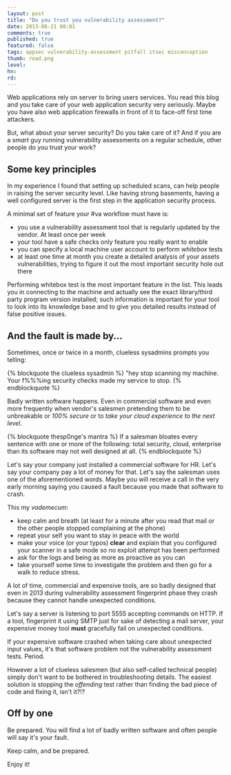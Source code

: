 ```yaml
---
layout: post
title: "Do you trust you vulnerability assessment?"
date: 2013-06-21 08:01
comments: true
published: true
featured: false
tags: appsec vulnerability-assessment pitfall itsec misconception
thumb: road.png
level:
hn: 
rd: 
---
```


Web applications rely on server to bring users services. You read this blog and
you take care of your web application security very seriously. Maybe you have
also web application firewalls in front of it to face-off first time attackers.

But, what about your server security? Do you take care of it? And if you are a
_smart_ guy running vulnerability assessments on a regular schedule, other
people do you trust your work?

<!-- more -->

## Some key principles

In my experience I found that setting up scheduled scans, can help people in
raising the server security level. Like having strong basements, having a well
configured server is the first step in the application security process.

A minimal set of feature your #va workflow must have is:

* you use a vulnerability assessment tool that is regularly updated by the
  vendor. At least once per week
* your tool have a safe checks only feature you really want to enable
* you can specify a local machine user account to perform _whitebox_ tests
* at least one time at month you create a detailed analysis of your assets
  vulnerabilities, trying to figure it out the most important security hole out
  there

Performing whitebox test is the most important feature in the list. This leads
you in connecting to the machine and actually see the exact library/third party
program version installed; such information is important for your tool to look
into its knowledge base and to give you detailed results instead of false
positive issues.

## And the fault is made by...

Sometimes, once or twice in a month, clueless sysadmins prompts you telling:

{% blockquote the clueless sysadmin %}
"hey stop scanning my machine. Your f%%%ing security checks made my service to stop.
{% endblockquote %}

Badly written software happens. Even in commercial software and even more
frequently when vendor's salesmen pretending them to be unbreakable or _100%
secure_ or to _take your cloud experience to the next level_. 

{% blockquote thesp0nge's mantra %}
If a salesman bloates every sentence with one or more of the following: total
security, cloud, enterprise than its software may not well designed at all.
{% endblockquote %}

Let's say your company just installed a commercial software for HR. Let's say
your company pay a lot of money for that. Let's say the salesman uses one of
the aforementioned words. Maybe you will receive a call in the very early
morning saying you caused a fault because you made that software to crash.

This my _vademecum_:

* keep calm and breath (at least for a minute after you read that mail or the
  other people stopped complaining at the phone)
* repeat your self you want to stay in peace with the world
* make your voice (or your typos) **clear** and explain that you configured
  your scanner in a safe mode so no exploit attempt has been performed
* ask for the logs and being as more as proactive as you can
* take yourself some time to investigate the problem and then go for a walk to
  reduce stress.

A lot of time, commercial and expensive tools, are so badly designed that even
in 2013 during vulnerability assessment fingerprint phase they crash because
they cannot handle unexpected conditions. 

Let's say a server is listening to port 5555 accepting commands on HTTP. If a
tool, fingerprint it using SMTP just for sake of detecting a mail server, your
expensive money tool **must** gracefully fail on unexpected conditions.

If your expensive software crashed when taking care about unexpected input
values, it's that software problem not the vulnerability assessment tests.
Period. 

However a lot of clueless salesmen (but also self-called technical people)
simply don't want to be bothered in troubleshooting details. The easiest
solution is stopping the _offending_ test rather than finding the bad piece of
code and fixing it, isn't it?!?

## Off by one

Be prepared. You will find a lot of badly written software and often people
will say it's your fault.

Keep calm, and be prepared. 

Enjoy it!
